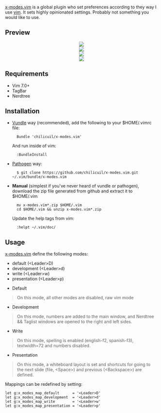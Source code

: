 [x-modes.vim](https://github.com/chilicuil/x-modes.vim) is a global plugin who set preferences according to they way I use [vim](http://vim.org). It sets highly opinionated settings. Probably not something you would like to use.

Preview
-------

<p align="center">
  <img src="http://javier.io/assets/img/x-modes-default.jpg"/><br>
  <img src="http://javier.io/assets/img/x-modes-dev.jpg"/><br>
  <img src="http://javier.io/assets/img/x-modes-word.jpg"/><br>
  <img src="http://javier.io/assets/img/x-modes-presentation.jpg"/><br>
</p>

Requirements
------------

* Vim 7.0+
* TagBar
* Nerdtree

Installation
------------

- [Vundle](https://github.com/gmarik/vundle) way (recommended), add the following to your $HOME/.vimrc file:

        Bundle 'chilicuil/x-modes.vim'

    And run inside of vim:

        :BundleInstall

- [Pathogen](https://github.com/tpope/vim-pathogen) way:

        $ git clone https://github.com/chilicuil/x-modes.vim.git ~/.vim/bundle/x-modes.vim

- **Manual** (simplest if you've never heard of vundle or pathogen), download the zip file generated from github and extract it to $HOME/.vim

        mv x-modes.vim*.zip $HOME/.vim
        cd $HOME/.vim && unzip x-modes.vim*.zip

    Update the help tags from vim:

        :helpt ~/.vim/doc/

Usage
-----

[x-modes.vim](https://github.com/chilicuil/x-modes.vim) define the following modes:

 - default (&lt;Leader&gt;D)
 - development (&lt;Leader&gt;d)
 - write (&lt;Leader&gt;w)
 - presentation (&lt;Leader&gt;p)

* Default

> On this mode, all other modes are disabled, raw vim mode

* Development

> On this mode, numbers are added to the main window, and Nerdtree && Taglist windows are opened to the right and left sides.

* Write

> On this mode, spelling is enabled (english-f2, spanish-f3), textwidth=72 and numbers disabled.

* Presentation

> On this mode, a whiteboard layout is set and shortcuts for going to the next slide (file, &lt;Space&gt;) and previous (&lt;Backspace&gt;) are defined.


Mappings can be redefined by setting:

    let g:x_modes_map_default      = '<Leader>D'
    let g:x_modes_map_development  = '<Leader>d'
    let g:x_modes_map_write        = '<Leader>w'
    let g:x_modes_map_presentation = '<Leader>p'
